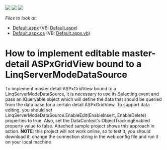 <!-- default badges list -->
![](https://img.shields.io/endpoint?url=https://codecentral.devexpress.com/api/v1/VersionRange/128541166/15.1.3%2B)
[![](https://img.shields.io/badge/Open_in_DevExpress_Support_Center-FF7200?style=flat-square&logo=DevExpress&logoColor=white)](https://supportcenter.devexpress.com/ticket/details/E313)
[![](https://img.shields.io/badge/📖_How_to_use_DevExpress_Examples-e9f6fc?style=flat-square)](https://docs.devexpress.com/GeneralInformation/403183)
<!-- default badges end -->
<!-- default file list -->
*Files to look at*:

* [Default.aspx](./CS/MasterDetail/Default.aspx) (VB: [Default.aspx](./VB/MasterDetail/Default.aspx))
* [Default.aspx.cs](./CS/MasterDetail/Default.aspx.cs) (VB: [Default.aspx.vb](./VB/MasterDetail/Default.aspx.vb))
<!-- default file list end -->
# How to implement editable master-detail ASPxGridView bound to a LinqServerModeDataSource


<p>To implement master detail ASPxGridView bound to a LinqServerModeDataSource, it is necessary to use its Selecting event and pass an IQueryable object which will define the data that should be queried from the data base for a certain detail ASPxGridView. To support data editing, you should set LinqServerModeDataSource.EnableEdit(EnableInsert, EnableDelete) properties to true. Also, set the DataContext's ObjectTrackingEnabled property value to false. Attached sample project shows this approach in action. <strong>NOTE</strong>: this project will not work online, so to test it, you should download it, change the connection string in the web.config file and run it on your local machine</p>

<br/>


